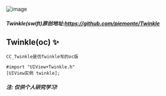 ![image](https://github.com/liuzechen/CC_Twinkle/raw/master/twinkle.gif)

##### Twinkle(swift)原创地址:https://github.com/piemonte/Twinkle

## Twinkle(oc) :sparkles:

```
CC_Twinkle是仿Twinkle写的oc版

#import "UIView+Twinkle.h"
[UIView实例 twinkle];
```	
##### 注: 仅供个人研究学习!
